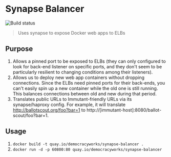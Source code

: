 # Synapse Balancer

![Build status](https://badge.buildbox.io/401808b0dc726863b8bbb10210c148e5e691d7ae5e7716dadf.svg)

> Uses synapse to expose Docker web apps to ELBs

## Purpose

1. Allows a pinned port to be exposed to ELBs (they can only configured to look for back-end listener on specific ports, and they don't seem to be particularly resilient to changing conditions among their listeners).
1. Allows us to deploy new web app containers without dropping connections. Since the ELBs need pinned ports for their back-ends, you can't easily spin up a new container while the old one is still running. This balances connections between old and new during that period.
1. Translates public URLs to Immutant-friendly URLs via its synapse/haproxy config. For example, it will translate http://ballotscout.org/foo?bar=1 to http://[immutant-host]:8080/ballot-scout/foo?bar=1.

## Usage

1. `docker build -t quay.io/democracyworks/synapse-balancer .`
1. `docker run -d -p 60800:80 quay.io/democracyworks/synapse-balancer`
